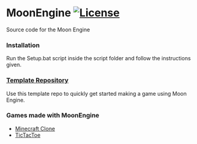 # MoonEngine [![License](https://img.shields.io/github/license/JonasAlmaas/MoonEngine.svg)](https://github.com/JonasAlmaas/MoonEngine/blob/main/LICENSE)
Source code for the Moon Engine

### Installation
Run the Setup.bat script inside the script folder and follow the instructions given.

### [Template Repository](https://github.com/JonasAlmaas/MoonEngine-Template)
Use this template repo to quickly get started making a game using Moon Engine.

### Games made with MoonEngine
* [Minecraft Clone](https://github.com/JonasAlmaas/Minecraft-Clone)
* [TicTacToe](https://github.com/JonasAlmaas/MoonEngine-TicTacToe)
